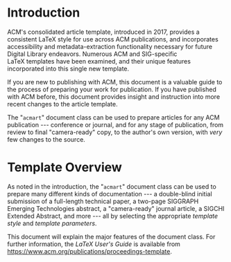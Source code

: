 # Introduction

ACM's consolidated article template, introduced in 2017, provides a
consistent LaTeX style for use across ACM publications, and incorporates
accessibility and metadata-extraction functionality necessary for future
Digital Library endeavors. Numerous ACM and SIG-specific LaTeX templates
have been examined, and their unique features incorporated into this
single new template.

If you are new to publishing with ACM, this document is a valuable guide
to the process of preparing your work for publication. If you have
published with ACM before, this document provides insight and
instruction into more recent changes to the article template.

The "`acmart`" document class can be used to prepare articles for any
ACM publication --- conference or journal, and for any stage of
publication, from review to final "camera-ready" copy, to the author's
own version, with *very* few changes to the source.

# Template Overview

As noted in the introduction, the "`acmart`" document class can be used
to prepare many different kinds of documentation --- a double-blind
initial submission of a full-length technical paper, a two-page SIGGRAPH
Emerging Technologies abstract, a "camera-ready" journal article, a
SIGCHI Extended Abstract, and more --- all by selecting the appropriate
*template style* and *template parameters*.

This document will explain the major features of the document class. For
further information, the *LaTeX User's Guide* is available from
<https://www.acm.org/publications/proceedings-template>.
